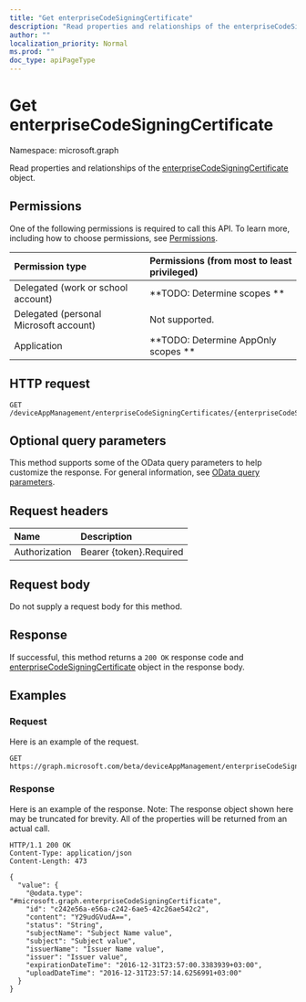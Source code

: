 ```yaml
---
title: "Get enterpriseCodeSigningCertificate"
description: "Read properties and relationships of the enterpriseCodeSigningCertificate object."
author: ""
localization_priority: Normal
ms.prod: ""
doc_type: apiPageType
---
```


# Get enterpriseCodeSigningCertificate

Namespace: microsoft.graph

Read properties and relationships of the [enterpriseCodeSigningCertificate](../resources/enterprisecodesigningcertificate.md) object.

## Permissions
One of the following permissions is required to call this API. To learn more, including how to choose permissions, see [Permissions](/concepts/permissions-reference.md).

|Permission type|Permissions (from most to least privileged)|
|:---|:---|
|Delegated (work or school account)|**TODO: Determine scopes **|
|Delegated (personal Microsoft account)|Not supported.|
|Application|**TODO: Determine AppOnly scopes **|

## HTTP request
<!-- {
  "blockType": "ignored"
}
-->
``` http
GET /deviceAppManagement/enterpriseCodeSigningCertificates/{enterpriseCodeSigningCertificateId}
```

## Optional query parameters
This method supports some of the OData query parameters to help customize the response. For general information, see [OData query parameters](/graph/query-parameters).

## Request headers
|Name|Description|
|:---|:---|
|Authorization|Bearer {token}.Required|

## Request body
Do not supply a request body for this method.

## Response
If successful, this method returns a `200 OK` response code and [enterpriseCodeSigningCertificate](../resources/enterprisecodesigningcertificate.md) object in the response body.

## Examples

### Request
Here is an example of the request.
<!-- {
  "blockType": "request",
  "name": "get_enterprisecodesigningcertificate"
}
-->
``` http
GET https://graph.microsoft.com/beta/deviceAppManagement/enterpriseCodeSigningCertificates/{enterpriseCodeSigningCertificateId}
```

### Response
Here is an example of the response. Note: The response object shown here may be truncated for brevity. All of the properties will be returned from an actual call.
<!-- {
  "blockType": "response",
  "truncated": true,
  "@odata.type": "microsoft.graph.enterpriseCodeSigningCertificate"
}
-->
``` http
HTTP/1.1 200 OK
Content-Type: application/json
Content-Length: 473

{
  "value": {
    "@odata.type": "#microsoft.graph.enterpriseCodeSigningCertificate",
    "id": "c242e56a-e56a-c242-6ae5-42c26ae542c2",
    "content": "Y29udGVudA==",
    "status": "String",
    "subjectName": "Subject Name value",
    "subject": "Subject value",
    "issuerName": "Issuer Name value",
    "issuer": "Issuer value",
    "expirationDateTime": "2016-12-31T23:57:00.3383939+03:00",
    "uploadDateTime": "2016-12-31T23:57:14.6256991+03:00"
  }
}
```

